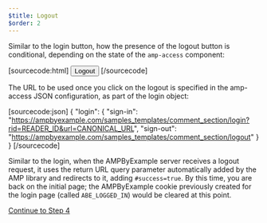 ```yaml
---
$title: Logout
$order: 2
---
```


Similar to the login button, how the presence of the logout button is conditional, depending on the state of the `amp-access` component:

[sourcecode:html]
<button amp-access="loggedIn" amp-access-hide tabindex="0" on="tap:amp-access.login-sign-out" class="button-primary comment-button">Logout</button>
[/sourcecode]

The URL to be used once you click on the logout is specified in the amp-access JSON configuration, as part of the login object:

[sourcecode:json]
{
"login": {
          "sign-in": "https://ampbyexample.com/samples_templates/comment_section/login?rid=READER_ID&url=CANONICAL_URL",
          "sign-out": "https://ampbyexample.com/samples_templates/comment_section/logout"
        }
}
[/sourcecode]

Similar to the login, when the AMPByExample server receives a logout request, it uses the return URL query parameter automatically added by the AMP library and redirects to it, adding `#success=true`. By this time, you are back on the initial page; the AMPByExample cookie previously created for the login page (called `ABE_LOGGED_IN`) would be cleared at this point.

<a class="go-button button" href="/docs/get_started/advanced/login_requiring/summary.html">Continue to Step 4</a>